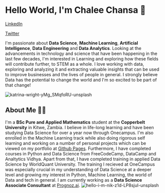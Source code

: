 



# Hello World, I'm Chalee Chansa 👋

[LinkedIn](https://www.linkedin.com/in/chalee-chansa/) 

[Twitter](https://mobile.twitter.com/_AldwinC)

I'm passionate about **Data Science**, **Machine Learning**, **Artificial Intelligence**, **Data Engineering** and **Data Analytics**. Looking at the advancements in technology and science that have been happening in the last few decades, I'm interested in Learning and exploring how these fields will contribute further, to STEM as a whole. I love working with data, exploring and analyzing it and extracting valuable insights that can be used to improve businesses and the lives of people in general. I strongly believe Data has the potential to change the world and I'm so excited to be part of that change!

![katrina-wright-yMg_SMqfoRU-unsplash](https://user-images.githubusercontent.com/92807935/178276282-f16e2975-2338-4a20-860f-8b2a07cc2a07.jpg)

## About Me 👀😅 

I'm a **BSc Pure and Applied Mathematics** student at the **Copperbelt University** in Kitwe, Zambia. I believe in life-long learning and have been studying Data Science for over a year now through Onecampus. I'm also enrolled in the Machine Learning track while also doing rigorous self learning and working on a number of personal projects which can be viewed on my portfolio at [Github Pages](https://chaleech.github.io/). Furthermore, I have completed courses in Python and Data Science from FreeCodeCamp, DataCamp and Analtytics Vidhya. Apart from that, I have completed training in applied Data Science by WorldQuant University. The training I recieved at OneCampus was especially crucial in my understanding of Data Science at a deeper level and growing my interest in Python, Machine Learning, the world of Data and tech in general. 
I am currently working as a **Data Science Associate Consultant** at [Prognoz.ai](http://prognozai.com/). 
![hello-i-m-nik-z1d-LP8sjuI-unsplash](https://user-images.githubusercontent.com/92807935/178293246-28608e28-a323-4a3e-9655-9696d6b60df6.jpg)




